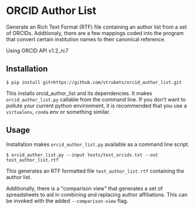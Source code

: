 # ORCID Author List
Generate an Rich Text Format (RTF) file containing an author list from a set of ORCIDs. Additionaly, there are a few mappings coded into the program that convert certain institution names to their canonical reference.

Using ORCID API v1.2_rc7

## Installation
```
$ pip install git+https://github.com/vtrubets/orcid_author_list.git
```
This installs orcid_author_list and its dependencies. It makes `orcid_author_list.py` callable from the command line. If you don't want to pollute your current python environment, it is recommended that you use a `virtualenv`, `conda` env or something similar.

## Usage
Installation makes `orcid_author_list.py` available as a command line script. 
```
$ orcid_author_list.py --input tests/test_orcids.txt --out test_author_list.rtf
```
This generates an RTF formatted file `test_author_list.rtf` containing the author list.

Additionally, there is a "comparison view" that generates a set of spreadsheets to aid in combining and replacing author affiliations. This can be invoked with the added `--comparison-view` flag.

